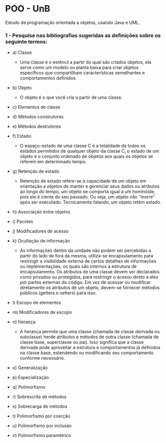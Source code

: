 # POO - UnB
Estudo de programação orientada a objetos, usando Java e UML.

### 1 - Pesquise nas bibliografias sugeridas as definições sobre os seguinte termos:
- a) Classe
  - Uma classe é o estêncil a partir do qual são criados objetos, ela serve como um modelo ou planta baixa para criar objetos específicos que compartilham características semelhantes e comportamentos definidos.
- b) Objeto
  - O objeto é o que você cria a partir de uma classe.
- c) Elementos de classe
- d) Métodos construtores
- e) Métodos destrutores
- f) Estado
  - O espaço-estado de uma classe C é a totalidade de todos os estados
permitidos de qualquer objeto da classe C, o estado de um objeto é o conjunto ordenado
de objetos aos quais os objetos se referem em determinado tempo.
- g) Retenção de estado
  - Retenção de estado refere-se à capacidade de um objeto em orientação a objetos de manter e gerenciar seus dados ou atributos ao longo do tempo, um objeto se comporta igual a um hominóide, pois ele é ciente do seu passado. Ou seja, um objeto não "morre" após ser executado. Tecnicamente falando, um objeto retém estado.
- h) Associação entre objetos
- i) Pacotes
- j) Modificadores de acesso
- k) Ocultação de informação
   - As informações dentro da unidade não podem ser percebidas a partir do lado de fora da mesma, utiliza-se encapsulamento para restringir a visibilidade externa de certos detalhes de informações ou implementações, os quais são internos à estrutura de encapsulamento. Os atributos de uma classe devem ser declarados como privados ou protegidos, para restringir o acesso direto a eles por partes externas do código. Em vez de acessar ou modificar diretamente os atributos de um objeto, devem-se fornecer métodos públicos (getters e setters) para isso.

- l) Escopo de elementos
- m) Modificadores de escopo
- n) Herança
   - A herança permite que uma classe (chamada de classe derivada ou subclasse) herde atributos e métodos de outra classe (chamada de classe base, superclasse ou pai). Isso significa que a classe derivada pode aproveitar a estrutura e comportamentos já definidos na classe base, estendendo ou modificando seu comportamento conforme necessário.
- o) Generalização
- p) Especialização
- q) Polimorfismo
- r) Sobrescrita de métodos
- s) Sobrecarga de métodos
- t) Polimorfismo por coerção
- u) Polimorfismo por inclusão
- v) Polimorfismo paramétrico
